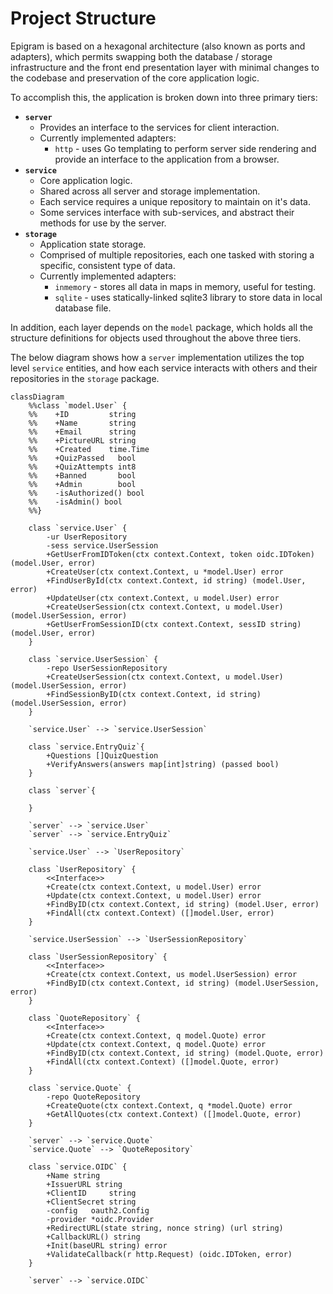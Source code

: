 # Project Structure

Epigram is based on a hexagonal architecture (also known as ports and adapters), which permits swapping both the database / storage infrastructure and the front end presentation layer with minimal changes to the codebase and preservation of the core application logic. 

To accomplish this, the application is broken down into three primary tiers:

- **`server`**
    - Provides an interface to the services for client interaction.
    - Currently implemented adapters:
        - `http` - uses Go templating to perform server side rendering and provide an interface to the application from a browser.
- **`service`**
    - Core application logic.
    - Shared across all server and storage implementation.
    - Each service requires a unique repository to maintain on it's data.
    - Some services interface with sub-services, and abstract their methods for use by the server.
- **`storage`**
    - Application state storage.
    - Comprised of multiple repositories, each one tasked with storing a specific, consistent type of data.
    - Currently implemented adapters:
        - `inmemory` - stores all data in maps in memory, useful for testing.
        - `sqlite` - uses statically-linked sqlite3 library to store data in local database file.

In addition, each layer depends on the `model` package, which holds all the structure definitions for objects used throughout the above three tiers. 

The below diagram shows how a `server` implementation utilizes the top level `service` entities, and how each service interacts with others and their repositories in the `storage` package.

```mermaid
classDiagram
    %%class `model.User` {
    %%    +ID         string
    %%    +Name       string
    %%    +Email      string
    %%    +PictureURL string
    %%    +Created    time.Time
    %%    +QuizPassed   bool
    %%    +QuizAttempts int8
    %%    +Banned       bool
    %%    +Admin        bool
    %%    -isAuthorized() bool
    %%    -isAdmin() bool
    %%}

    class `service.User` {
        -ur UserRepository
        -sess service.UserSession
        +GetUserFromIDToken(ctx context.Context, token oidc.IDToken) (model.User, error)
        +CreateUser(ctx context.Context, u *model.User) error
        +FindUserById(ctx context.Context, id string) (model.User, error)
        +UpdateUser(ctx context.Context, u model.User) error
        +CreateUserSession(ctx context.Context, u model.User) (model.UserSession, error)
        +GetUserFromSessionID(ctx context.Context, sessID string) (model.User, error)
    }

    class `service.UserSession` {
        -repo UserSessionRepository
        +CreateUserSession(ctx context.Context, u model.User) (model.UserSession, error)
        +FindSessionByID(ctx context.Context, id string) (model.UserSession, error)
    }

    `service.User` --> `service.UserSession`

    class `service.EntryQuiz`{
        +Questions []QuizQuestion
        +VerifyAnswers(answers map[int]string) (passed bool)
    }
    
    class `server`{

    }

    `server` --> `service.User`
    `server` --> `service.EntryQuiz`

    `service.User` --> `UserRepository`

    class `UserRepository` {
        <<Interface>>
        +Create(ctx context.Context, u model.User) error
        +Update(ctx context.Context, u model.User) error
        +FindByID(ctx context.Context, id string) (model.User, error)
        +FindAll(ctx context.Context) ([]model.User, error)
    }

    `service.UserSession` --> `UserSessionRepository`

    class `UserSessionRepository` {
        <<Interface>>
        +Create(ctx context.Context, us model.UserSession) error
	    +FindByID(ctx context.Context, id string) (model.UserSession, error)
    }

    class `QuoteRepository` {
        <<Interface>>
        +Create(ctx context.Context, q model.Quote) error
        +Update(ctx context.Context, q model.Quote) error
        +FindByID(ctx context.Context, id string) (model.Quote, error)
        +FindAll(ctx context.Context) ([]model.Quote, error)
    }

    class `service.Quote` {
        -repo QuoteRepository
        +CreateQuote(ctx context.Context, q *model.Quote) error
        +GetAllQuotes(ctx context.Context) ([]model.Quote, error)
    }

    `server` --> `service.Quote`
    `service.Quote` --> `QuoteRepository`

    class `service.OIDC` {
        +Name string
        +IssuerURL string
        +ClientID     string
        +ClientSecret string
        -config   oauth2.Config
        -provider *oidc.Provider
        +RedirectURL(state string, nonce string) (url string)
        +CallbackURL() string
        +Init(baseURL string) error
        +ValidateCallback(r http.Request) (oidc.IDToken, error)
    }

    `server` --> `service.OIDC`
```